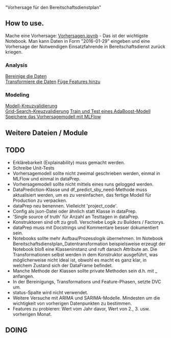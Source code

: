 "Vorhersage für den Bereitschaftsdienstplan" 

## How to use.
Mache eine Vorhersage: [Vorhersagen.ipynb](https://github.com/MaxStrz/TDSP-Bereitschaftsdienst_Einsatzfahrende/blob/master/Code/Modeling/Vorhersagen.ipynb) - Das ist der wichtigste Notebook. Man kann Daten in Form "2016-01-29" eingeben und eine Vorhersage der Notwendigen Einsatzfahrende in Bereitschaftsdienst zurück kriegen.

### Analysis
[Bereinige die Daten](https://github.com/MaxStrz/TDSP-Bereitschaftsdienst_Einsatzfahrende/blob/master/Code/Analysis/Datenbereinigung.ipynb)  
[Transformiere die Daten](https://github.com/MaxStrz/TDSP-Bereitschaftsdienst_Einsatzfahrende/blob/master/Code/Analysis/Datentransformation.ipynb)
[Füge Features hinzu](https://github.com/MaxStrz/TDSP-Bereitschaftsdienst_Einsatzfahrende/blob/master/Code/Analysis/Features.ipynb)

### Modeling
[Modell-Kreuzvalidierung](https://github.com/MaxStrz/TDSP-Bereitschaftsdienst_Einsatzfahrende/blob/master/Code/Modeling/Modelle_Kreuzvalidierung.ipynb)  
[Grid-Search-Kreuzvalidierung](https://github.com/MaxStrz/TDSP-Bereitschaftsdienst_Einsatzfahrende/blob/master/Code/Modeling/AdaBooReg_GridSearchKreuzvalidierung.ipynb)
[Train und Test eines AdaBoost-Modell](https://github.com/MaxStrz/TDSP-Bereitschaftsdienst_Einsatzfahrende/blob/master/Code/Modeling/AdaBooReg_ModellTrainTest.ipynb)
[Speichere das Vorhersagemodell mit MLFlow](https://github.com/MaxStrz/TDSP-Bereitschaftsdienst_Einsatzfahrende/blob/master/Code/Modeling/Vorhersagemodell_speichern.ipynb)  


## Weitere Dateien / Module


## TODO
- Erklärebarkeit (Explainability) muss gemacht werden.
- Schreibe Unit-Tests
- Vorhersagemodell sollte nicht zweimal geschrieben werden, einmal in MLFlow und einmal in dataPrep.
- Vorhersagemodell sollte nicht mittels eines runs gelogged werden.
- DataPrediction-Klasse und df_predict_sby_need-Methode muss aktualisiert werden, um es zu vereinfachen, das fertige Modell für Production zu verpacken.
- dataPrep neu benennen. Vielleicht 'project_code'.
- Config als json-Datei oder ähnlich statt Klasse in dataPrep.
- 'Single source of truth' für Anzahl an Testtagen in dataPrep.
- Konstruktoren sind oft zu groß. Verschiebe Logik zu Builders / Factorys.
- dataPrep muss mit Docstrings und Kommentare besser dokumentiert sein.
- Notebooks sollte mehr Aufbau/Prozesslogik übernehmen. Im Notebook Bereitschaftsdienstplan_Datentransformation beispielsweise erzeugt der Notebook bloß eine Klasseninstanz und ruft danach Attribute an. Die Transformationen selbst werden in dem Konstruktor ausgeführt, was möglicherweise nicht ideal ist, obwohl es macht es ganz klar, in welchem Zustand sich der DataFrame befindet.
- Manche Methode der Klassen sollte private Methoden sein d.h. mit _ anfangen.
- In der Bereinigungs, Transformations und Feature-Phasen, setzte DVC um.
- status-Spalte wird nicht verwendet.
- Weitere Versuche mit ARIMA und SARIMA-Modelle. Mindesten um die wichtigkeit von vorherigen Datenpunkten zu bestimmen.
- Features zu probieren: Wert vom Jahr davor, Wert von 2., 3. usw. vorherigen Monat.

## DOING
